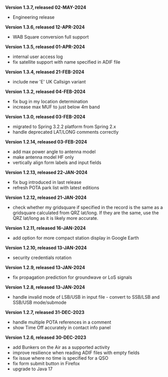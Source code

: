 **Version 1.3.7, released 02-MAY-2024**
- Engineering release

**Version 1.3.6, released 12-APR-2024**
- WAB Square conversion full support

**Version 1.3.5, released 01-APR-2024**
- internal user access log
- fix satellite support with name specified in ADIF file

**Version 1.3.4, released 21-FEB-2024**
- include new 'E' UK Callsign variant

**Version 1.3.2, released 04-FEB-2024**
- fix bug in my location determination
- increase max MUF to just below 4m band

**Version 1.3.0, released 03-FEB-2024**
- migrated to Spring 3.2.2 platform from Spring 2.x
- handle deprecated LAT/LONG comments correctly

**Version 1.2.14, released 03-FEB-2024**
- add max power angle to antenna model
- make antenna model HF only
- vertically align form labels and input fields

**Version 1.2.13, released 22-JAN-2024**
- fix bug introduced in last release
- refresh POTA park list with latest editions

**Version 1.2.12, released 21-JAN-2024**
- check whether my gridsquare if specified in the record is the same as a gridsquare calculated from QRZ lat/long. If they are the same, use the QRZ lat/long as it is likely more accurate.

**Version 1.2.11, released 16-JAN-2024**
- add option for more compact station display in Google Earth

**Version 1.2.10, released 13-JAN-2024**
- security credentials rotation

**Version 1.2.9, released 13-JAN-2024**
- fix propagation prediction for groundwave or LoS signals

**Version 1.2.8, released 13-JAN-2024**
- handle invalid mode of LSB/USB in input file - convert to SSB/LSB and SSB/USB mode/submode

**Version 1.2.7, released 31-DEC-2023**
- handle multiple POTA references in a comment
- show Time Off accurately in contact info panel

**Version 1.2.6, released 30-DEC-2023**
 - add Bunkers on the Air as a supported activity
 - improve resilience when reading ADIF files with empty fields
 - fix issue where no time is specified for a QSO
 - fix form submit button in Firefox
 - upgrade to Java 17